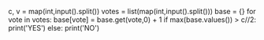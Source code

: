 c, v = map(int,input().split())
votes = list(map(int,input().split()))
base = {}
for vote in votes:
    base[vote] = base.get(vote,0) + 1
if max(base.values()) > c//2:
    print('YES')
else:
    print('NO')
